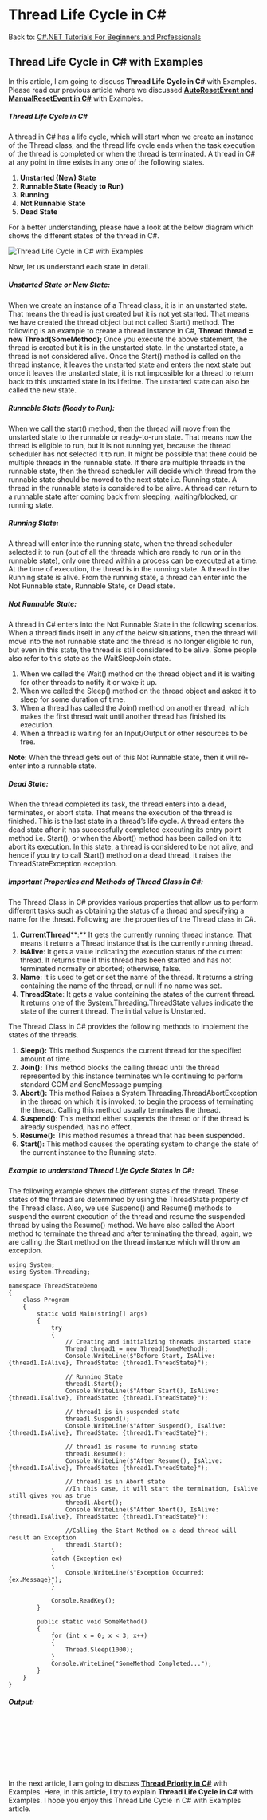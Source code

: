 # Thread Life Cycle in C#

Back to: [C#.NET Tutorials For Beginners and Professionals](https://dotnettutorials.net/course/csharp-dot-net-tutorials/)

## **Thread Life Cycle in C# with Examples**

In this article, I am going to discuss **Thread Life Cycle in C#** with Examples. Please read our previous article where we discussed [**AutoResetEvent and ManualResetEvent in C#**](https://dotnettutorials.net/lesson/autoresetevent-and-manualresetevent-in-csharp/) with Examples.

##### **Thread Life Cycle in C#**

A thread in C# has a life cycle, which will start when we create an instance of the Thread class, and the thread life cycle ends when the task execution of the thread is completed or when the thread is terminated. A thread in C# at any point in time exists in any one of the following states.

1. **Unstarted (New) State**
2. **Runnable State (Ready to Run)**
3. **Running**
4. **Not Runnable State**
5. **Dead State**

For a better understanding, please have a look at the below diagram which shows the different states of the thread in C#.

![Thread Life Cycle in C# with Examples](https://dotnettutorials.net/wp-content/uploads/2022/05/word-image-479.png?ezimgfmt=ng%3Awebp%2Fngcb8%2Frs%3Adevice%2Frscb8-1 "Thread Life Cycle in C# with Examples")

Now, let us understand each state in detail.

##### **Unstarted State or New State:**

When we create an instance of a Thread class, it is in an unstarted state. That means the thread is just created but it is not yet started. That means we have created the thread object but not called Start() method. The following is an example to create a thread instance in C#,
**Thread thread = new Thread(SomeMethod);**
Once you execute the above statement, the thread is created but it is in the unstarted state. In the unstarted state, a thread is not considered alive. Once the Start() method is called on the thread instance, it leaves the unstarted state and enters the next state but once it leaves the unstarted state, it is not impossible for a thread to return back to this unstarted state in its lifetime. The unstarted state can also be called the new state.

##### **Runnable State (Ready to Run):**

When we call the start() method, then the thread will move from the unstarted state to the runnable or ready-to-run state. That means now the thread is eligible to run, but it is not running yet, because the thread scheduler has not selected it to run. It might be possible that there could be multiple threads in the runnable state. If there are multiple threads in the runnable state, then the thread scheduler will decide which thread from the runnable state should be moved to the next state i.e. Running state. A thread in the runnable state is considered to be alive. A thread can return to a runnable state after coming back from sleeping, waiting/blocked, or running state.

##### **Running State:**

A thread will enter into the running state, when the thread scheduler selected it to run (out of all the threads which are ready to run or in the runnable state), only one thread within a process can be executed at a time. At the time of execution, the thread is in the running state. A thread in the Running state is alive. From the running state, a thread can enter into the Not Runnable state, Runnable State, or Dead state.

##### **Not Runnable State:**

A thread in C# enters into the Not Runnable State in the following scenarios. When a thread finds itself in any of the below situations, then the thread will move into the not runnable state and the thread is no longer eligible to run, but even in this state, the thread is still considered to be alive. Some people also refer to this state as the WaitSleepJoin state.

1. When we called the Wait() method on the thread object and it is waiting for other threads to notify it or wake it up.
2. When we called the Sleep() method on the thread object and asked it to sleep for some duration of time.
3. When a thread has called the Join() method on another thread, which makes the first thread wait until another thread has finished its execution.
4. When a thread is waiting for an Input/Output or other resources to be free.

**Note:** When the thread gets out of this Not Runnable state, then it will re-enter into a runnable state.

##### **Dead State:**

When the thread completed its task, the thread enters into a dead, terminates, or abort state. That means the execution of the thread is finished. This is the last state in a thread’s life cycle. A thread enters the dead state after it has successfully completed executing its entry point method i.e. Start(), or when the Abort() method has been called on it to abort its execution. In this state, a thread is considered to be not alive, and hence if you try to call Start() method on a dead thread, it raises the ThreadStateException exception.

##### **Important Properties and Methods of Thread Class in C#:**

The Thread Class in C# provides various properties that allow us to perform different tasks such as obtaining the status of a thread and specifying a name for the thread. Following are the properties of the Thread class in C#.

1. **CurrentThread****:** It gets the currently running thread instance. That means it returns a Thread instance that is the currently running thread.
2. **IsAlive**: It gets a value indicating the execution status of the current thread. It returns true if this thread has been started and has not terminated normally or aborted; otherwise, false.
3. **Name**: It is used to get or set the name of the thread. It returns a string containing the name of the thread, or null if no name was set.
4. **ThreadState**: It gets a value containing the states of the current thread. It returns one of the System.Threading.ThreadState values indicate the state of the current thread. The initial value is Unstarted.

The Thread Class in C# provides the following methods to implement the states of the threads.

1. **Sleep():** This method Suspends the current thread for the specified amount of time.
2. **Join():** This method blocks the calling thread until the thread represented by this instance terminates while continuing to perform standard COM and SendMessage pumping.
3. **Abort():** This method Raises a System.Threading.ThreadAbortException in the thread on which it is invoked, to begin the process of terminating the thread. Calling this method usually terminates the thread.
4. **Suspend()**: This method either suspends the thread or if the thread is already suspended, has no effect.
5. **Resume():** This method resumes a thread that has been suspended.
6. **Start():** This method causes the operating system to change the state of the current instance to the Running state.

##### **Example to understand Thread Life Cycle States in C#:**

The following example shows the different states of the thread. These states of the thread are determined by using the ThreadState property of the Thread class. Also, we use Suspend() and Resume() methods to suspend the current execution of the thread and resume the suspended thread by using the Resume() method. We have also called the Abort method to terminate the thread and after terminating the thread, again, we are calling the Start method on the thread instance which will throw an exception.

```
using System;
using System.Threading;

namespace ThreadStateDemo
{
    class Program
    {
        static void Main(string[] args)
        {
            try
            {
                // Creating and initializing threads Unstarted state
                Thread thread1 = new Thread(SomeMethod);
                Console.WriteLine($"Before Start, IsAlive: {thread1.IsAlive}, ThreadState: {thread1.ThreadState}");

                // Running State
                thread1.Start();
                Console.WriteLine($"After Start(), IsAlive: {thread1.IsAlive}, ThreadState: {thread1.ThreadState}");

                // thread1 is in suspended state
                thread1.Suspend();
                Console.WriteLine($"After Suspend(), IsAlive: {thread1.IsAlive}, ThreadState: {thread1.ThreadState}");

                // thread1 is resume to running state
                thread1.Resume();
                Console.WriteLine($"After Resume(), IsAlive: {thread1.IsAlive}, ThreadState: {thread1.ThreadState}");

                // thread1 is in Abort state
                //In this case, it will start the termination, IsAlive still gives you as true
                thread1.Abort();
                Console.WriteLine($"After Abort(), IsAlive: {thread1.IsAlive}, ThreadState: {thread1.ThreadState}");

                //Calling the Start Method on a dead thread will result an Exception
                thread1.Start();
            }
            catch (Exception ex)
            {
                Console.WriteLine($"Exception Occurred: {ex.Message}");
            }
            
            Console.ReadKey();
        }

        public static void SomeMethod()
        {
            for (int x = 0; x < 3; x++)
            {
                Thread.Sleep(1000);
            }
            Console.WriteLine("SomeMethod Completed...");
        }
    }
}
```

###### **Output:**

![Example to understand Thread Life Cycle States in C#](data:image/svg+xml,%3Csvg%20xmlns=%22http://www.w3.org/2000/svg%22%20width=%22648%22%20height=%22128%22%3E%3C/svg%3E "Example to understand Thread Life Cycle States in C#")

In the next article, I am going to discuss [**Thread Priority in C#**](https://dotnettutorials.net/lesson/threads-priorities-in-csharp/) with Examples. Here, in this article, I try to explain **Thread Life Cycle in C#** with Examples. I hope you enjoy this Thread Life Cycle in C# with Examples article.

[![dotnettutorials 1280x720](data:image/svg+xml,%3Csvg%20xmlns=%22http://www.w3.org/2000/svg%22%20width=%221280%22%20height=%22720%22%3E%3C/svg%3E)](https://dotnettutorials.net/pranaya-rout/)

[Dot Net Tutorials](https://dotnettutorials.net/pranaya-rout/)

**About the Author: Pranaya Rout**

Pranaya Rout has published more than 3,000 articles in his 11-year career. Pranaya Rout has very good experience with Microsoft Technologies, Including C#, VB, ASP.NET MVC, ASP.NET Web API, EF, EF Core, ADO.NET, LINQ, SQL Server, MYSQL, Oracle, ASP.NET Core, Cloud Computing, Microservices, Design Patterns and still learning new technologies.

https://www.facebook.com/tutorialsdotnet/http://www.linkedin.com/in/pranaya-routhttps://twitter.com/RoutPranayahttps://www.youtube.com/@DotNetTutorialshttps://wa.me/917021801173https://t.me/dotnettutorials

[Previous Lesson
AutoResetEvent and ManualResetEvent in C#
Lesson 16 within section Multi-Threading.](https://dotnettutorials.net/lesson/autoresetevent-and-manualresetevent-in-csharp/)

[Next Lesson
Threads Priorities in C#
Lesson 18 within section Multi-Threading.](https://dotnettutorials.net/lesson/threads-priorities-in-csharp/)

### 3 thoughts on “Thread Life Cycle in C#”

1. ![](data:image/svg+xml,%3Csvg%20xmlns=%22http://www.w3.org/2000/svg%22%20width=%2250%22%20height=%2250%22%3E%3C/svg%3E)

**Isa**

[July 16, 2022 at 2:03 pm](https://dotnettutorials.net/lesson/thread-life-cycle-in-csharp/#comment-3266)

In the chapter Running State you said “Only one thread within a process can be executed at a time”, but If I have multi-core CPU isn’t it possible to run multiple Threads within same process at the same time ?

[Reply](https://dotnettutorials.net/lesson/thread-life-cycle-in-csharp//#comment-3266)
2. ![](data:image/svg+xml,%3Csvg%20xmlns=%22http://www.w3.org/2000/svg%22%20width=%2250%22%20height=%2250%22%3E%3C/svg%3E)

**paul Qin**

[February 10, 2023 at 11:55 am](https://dotnettutorials.net/lesson/thread-life-cycle-in-csharp/#comment-4037)

Yes，If the Cpu has mutiple core,it can run the same number of threads as the CPU’s cores.

[Reply](https://dotnettutorials.net/lesson/thread-life-cycle-in-csharp//#comment-4037)
3. ![](data:image/svg+xml,%3Csvg%20xmlns=%22http://www.w3.org/2000/svg%22%20width=%2250%22%20height=%2250%22%3E%3C/svg%3E)

**Mostafa**

[September 7, 2023 at 9:22 am](https://dotnettutorials.net/lesson/thread-life-cycle-in-csharp/#comment-4621)

Hello. Thank you for your excelent website. In the address of [https://dotnettutorials.net/lesson/thread-life-cycle-in-csharp/](https://dotnettutorials.net/lesson/thread-life-cycle-in-csharp/) you explained about Thread Life Cycle. In this address the expresions “thread1.Suspend()” and “thread1.Resume()” and “thread1.Abort()” are obsolete. Please update this page.

[Reply](https://dotnettutorials.net/lesson/thread-life-cycle-in-csharp//#comment-4621)

### Leave a Reply [Cancel reply](/lesson/thread-life-cycle-in-csharp/#respond)

Your email address will not be published. Required fields are marked \*

Comment \* 

Name\*

Email\*

Website

---